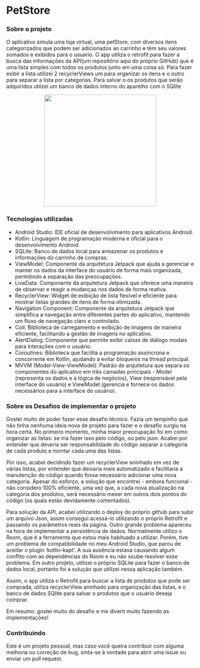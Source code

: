 # PetStore

<h3>Sobre o projeto</h3>
<p>O aplicativo simula uma loja virtual, uma petStore, com diversos itens categorizados que podem ser adicionados ao carrinho e têm seu valores somados e exibidos para o usuario. O app utiliza o retrofit para fazer
a busca das informações da API(um repositório aqui do próprio GitHub) que é uma lista simples com todos os produtos junto em uma coisa só. Para fazer exibir a lista utilizei 2 recyclerViews um para organizar os itens
e o outro para separar a lista por categorias. Para salvar o os produtos que serão adquiridos utilzei um banco de dados interno do aparelho com o SQlite</p>
<div align="center">
<img src="https://github.com/phtrebil/PetStore/blob/main/Video%20PetStore.gif" width="300px">
</div>

<h3>Tecnologias utilizadas</h3>

- Android Studio: IDE oficial de desenvolvimento para aplicativos Android.
- Kotlin: Linguagem de programação moderna e oficial para o desenvolvimento Android.
- SQLite: Banco de dados local para armazenar os produtos e informações do carrinho de compras.
- ViewModel: Componente da arquitetura Jetpack que ajuda a gerenciar e manter os dados da interface do usuário de forma mais organizada, permitindo a separação das preocupações.
- LiveData: Componente da arquitetura Jetpack que oferece uma maneira de observar e reagir a mudanças nos dados de forma reativa.
- RecyclerView: Widget de exibição de lista flexível e eficiente para mostrar listas grandes de itens de forma otimizada.
- Navigation Component: Componente da arquitetura Jetpack que simplifica a navegação entre diferentes partes do aplicativo, mantendo um fluxo de navegação claro e controlado.
- Coil: Biblioteca de carregamento e exibição de imagens de maneira eficiente, facilitando a gestão de imagens no aplicativo.
- AlertDialog: Componente que permite exibir caixas de diálogo modais para interações com o usuário.
- Coroutines: Biblioteca que facilita a programação assíncrona e concorrente em Kotlin, ajudando a evitar bloqueios na thread principal.
- MVVM (Model-View-ViewModel): Padrão de arquitetura que separa os componentes do aplicativo em três camadas principais - Model (representa os dados e a lógica de negócios), View (responsável pela interface do usuário) e ViewModel (gerencia e fornece os dados necessários para a interface do usuário).

<h3>Sobre os Desafios de implementar o projeto</h3>

<p>Gostei muito de poder fazer esse desafio técnico. Fazia um tempinho que não tinha nenhuma ideia nova de projeto para fazer e o desafio surgiu na hora certa. No primeiro momento, minha maior preocupação foi em como organizar as listas: se iria fazer isso pelo código, ou pelo json. Acabei por entender que deveria ser responsabilidade do código separar a categoria de cada produto e montar cada uma das listas. 
  
  <p>Por isso, acabei decidindo fazer um recyclerView aninhado em vez de várias listas, por entender que deixaria mais automatizado e facilitaria a manutenção do código quando fosse necessário adicionar uma nova categoria.
Apesar do esforço, a solução que encontrei - embora funcional - não considero 100% eficiente, uma vez que, a cada nova atualização na categoria dos produtos, será necessário mexer em outros dois pontos do código (os quais estão devidamente comentados).</p>
<p>Para solução da API, acabei utilizando o deploy do próprio github para subir um arquivo Json, assim consegui acessá-lo utilizando o próprio Retrofit e passando os parâmetros reais da página.
Outro grande problema apareceu na hora de implementar a persistência de dados. Normalmente utilizo o Room, que é a ferramenta que estou mais habituado a utilizar. Porém, tive um problema de compatibilidade no meu Android Studio, que parou de aceitar o plugin ‘kotlin-kapt’. A sua ausência estava causando algum conflito com as dependências do Room e eu não soube resolver esse problema. Em outro projeto, utilizei o próprio SQLite para fazer o banco de dados local, portanto foi a solução que utilizei nessa aplicação também. </p>
<p>Assim, o app utiliza o Retrofit para buscar a lista de produtos que pode ser comprada, utiliza recyclerView aninhado para organização das listas, e o banco de dados SQlite para salvar o produtos que o usuário deseja comprar.</p>
<p>Em resumo: gostei muito do desafio e me diverti muito fazendo as implementações! </p>

<h3>Contribuindo</h3>
<p>Este é um projeto pessoal, mas caso você queira contribuir com alguma melhoria ou correção de bug, sinta-se à vontade para abrir uma issue ou enviar um pull request.</p>
